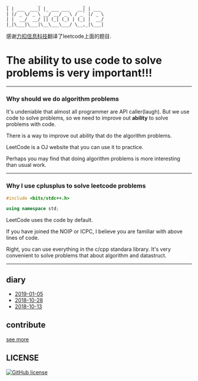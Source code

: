 
    _           _                _
    | | ___  ___| |_ ___ ___   __| | ___
    | |/ _ \/ _ \ __/ __/ _ \ / _` |/ _ \
    | |  __/  __/ || (_| (_) | (_| |  __/
    |_|\___|\___|\__\___\___/ \__,_|\___|


感谢[力扣信息科技](https://leetcode-cn.com/)翻译了leetcode上面的题目.

# The ability to use code to solve problems is very important!!!

-----------------------------------------------------------

### Why should we do algorithm problems

It's undeniable that almost all programmer are API caller(laugh).
But we use code to solve problems, so we need to improve out **ability** to solve problems with code.

There is a way to improve out ability that do the algorithm problems.

LeetCode is a OJ website that you can use it to practice.

Perhaps you may find that doing algorithm problems is more interesting than usual work.

------------------------------------------------------------

### Why I use cplusplus to solve leetcode problems

```cpp
#include <bits/stdc++.h>

using namespace std;
```

LeetCode uses the code by default.

If you have joined the NOIP or ICPC, I believe you are familiar with above lines of code.

Right, you can use everything in the c/cpp standara library.
It's very convenient to solve problems that about algorithm and datastruct.

------------------------------------------------------------

## diary

- [2019-01-05](diary/2019-01-05.md)
- [2018-10-28](diary/2018-10-28.md)
- [2018-10-13](diary/2018-10-13.md)

## contribute

[see more](.github/CONTRIBUTING.md)


## LICENSE

[![GitHub license](https://img.shields.io/github/license/ltoddy/leetcode.svg)](https://github.com/ltoddy/leetcode/blob/master/LICENSE)
